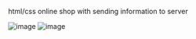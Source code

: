 html/css online shop with sending information to server

![image](https://github.com/qaserge/HTML-CSS-JavaScript/assets/45569665/d1fab916-ec31-4472-badf-4d920fa35886)
![image](https://github.com/qaserge/HTML-CSS-JavaScript/assets/45569665/97279299-9ef8-4895-99b3-01f48dea1fc9)

